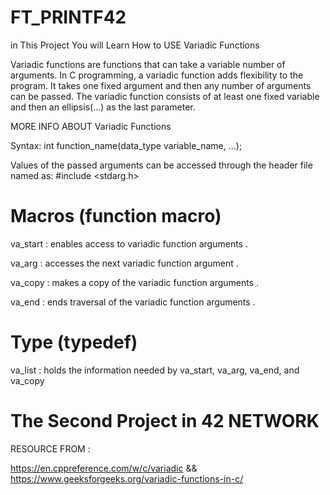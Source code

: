 # FT_PRINTF42

in This Project You will Learn How to USE Variadic Functions

Variadic functions are functions that can take a variable number of arguments. 
In C programming, a variadic function adds flexibility to the program. 
It takes one fixed argument and then any number of arguments can be passed. 
The variadic function consists of at least one fixed variable and then an ellipsis(…) as the last parameter.

MORE INFO ABOUT Variadic Functions 

Syntax:  int function_name(data_type variable_name, ...);

Values of the passed arguments can be accessed through the header file named as:
#include <stdarg.h>



# Macros (function macro)

va_start : enables access to variadic function arguments .

va_arg : accesses the next variadic function argument .

va_copy : makes a copy of the variadic function arguments .

va_end : ends traversal of the variadic function arguments .

# Type (typedef)

va_list : holds the information needed by va_start, va_arg, va_end, and va_copy


# The Second Project in 42 NETWORK

RESOURCE FROM :

https://en.cppreference.com/w/c/variadic && https://www.geeksforgeeks.org/variadic-functions-in-c/
